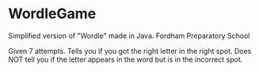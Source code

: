 # WordleGame
Simplified version of "Wordle" made in Java. Fordham Preparatory School

Given 7 attempts. Tells you if you got the right letter in the right spot. Does NOT tell you if the letter appears in the word but is in the incorrect spot.
